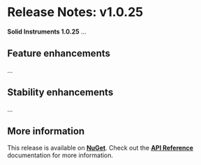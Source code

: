 <!--
Copyright (c) RapidField LLC. Licensed under the MIT License. See LICENSE.txt in the project root for license information.
-->

# Release Notes: v1.0.25

**Solid Instruments 1.0.25** ...

## Feature enhancements

...

## Stability enhancements

...

## More information

This release is available on [**NuGet**](https://www.nuget.org/packages?q=title%3ARapidField.SolidInstruments). Check out the [**API Reference**](https://www.solidinstruments.com/api/index.html) documentation for more information.